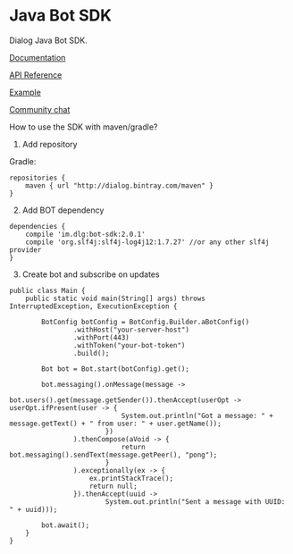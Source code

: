 
Java Bot SDK
============

Dialog Java Bot SDK.

[Documentation](https://docs.dlg.im/bots/java-bot.html)

[API Reference](https://botapi.dlg.im/overview-summary.html)

[Example](https://github.com/salute-to-business-public/dialog-java-bot-sdk/tree/master/examples)

[Community chat](https://dlg.im/@botsfordialog)


How to use the SDK with maven/gradle?

1) Add repository 

Gradle:
```
repositories {
    maven { url "http://dialog.bintray.com/maven" }
}
```

2) Add BOT dependency
```
dependencies {
    compile 'im.dlg:bot-sdk:2.0.1'
    compile 'org.slf4j:slf4j-log4j12:1.7.27' //or any other slf4j provider
}
```

3) Create bot and subscribe on updates
```
public class Main {
    public static void main(String[] args) throws InterruptedException, ExecutionException {

        BotConfig botConfig = BotConfig.Builder.aBotConfig()
                .withHost("your-server-host")
                .withPort(443)
                .withToken("your-bot-token")
                .build();

        Bot bot = Bot.start(botConfig).get();

        bot.messaging().onMessage(message ->
                bot.users().get(message.getSender()).thenAccept(userOpt -> userOpt.ifPresent(user -> {
                            System.out.println("Got a message: " + message.getText() + " from user: " + user.getName());
                        })
                ).thenCompose(aVoid -> {
                            return bot.messaging().sendText(message.getPeer(), "pong");
                        }
                ).exceptionally(ex -> {
                    ex.printStackTrace();
                    return null;
                }).thenAccept(uuid ->
                        System.out.println("Sent a message with UUID: " + uuid)));

        bot.await();
    }
}
```

